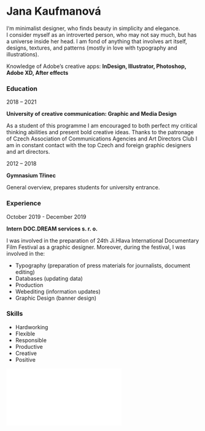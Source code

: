 # Jana Kaufmanová

I‘m minimalist designer, who finds beauty in simplicity and elegance. I consider myself as an introverted person, who may not say much, but has a universe inside her head. I am fond of anything that involves art itself, designs, textures, and patterns (mostly in love with typography and illustrations).

Knowledge of Adobe’s creative apps:
**InDesign, Illustrator, Photoshop,  Adobe XD,
After effects**

###  Education

2018 – 2021 

**University of creative communication: 
Graphic and Media Design**

As a student of this programme I am encouraged to both perfect my critical thinking abilities and present bold creative ideas. Thanks to the patronage of Czech Association of Communications Agencies and Art Directors Club I am in constant contact with the top Czech and foreign graphic designers and art directors.

2012 – 2018 

**Gymnasium Třinec**

General overview, prepares students for university entrance.

### Experience

October 2019 - December 2019

**Intern DOC.DREAM services s. r. o.**

I was involved in the preparation of 24th Ji.Hlava International Documentary Film Festival as a graphic designer. Moreover, during the festival, I was involved in the:

- Typography (preparation of press
  materials for journalists, document editing)
- Databases (updating data)
- Production 
- Webediting (information updates)
- Graphic Design (banner design)

### Skills

- Hardworking 
- Flexible
- Responsible
- Productive
- Creative
- Positive

![My resume.](cv_jana_kaufmanova.pdf)
